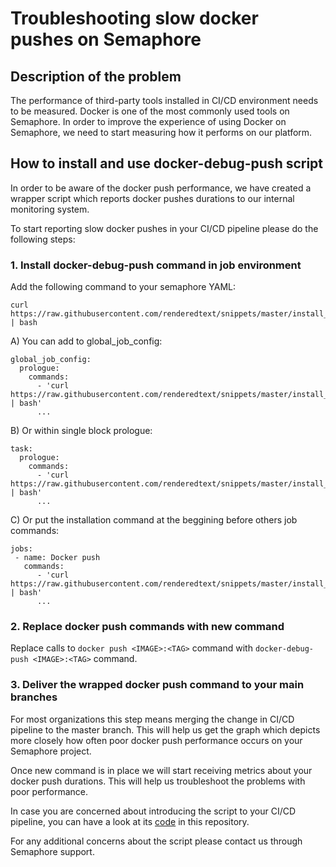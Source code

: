 # Troubleshooting slow docker pushes on Semaphore

## Description of the problem

The performance of third-party tools installed in CI/CD environment needs to be measured. Docker is one of the most commonly used tools on Semaphore. In order to improve the experience of using Docker on Semaphore, we need to start measuring how it performs on our platform.

## How to install and use docker-debug-push script

In order to be aware of the docker push performance, we have created a wrapper script which reports docker pushes durations to our internal monitoring system.

To start reporting slow docker pushes in your CI/CD pipeline please do the following steps:

### 1. Install docker-debug-push command in job environment

Add the following command to your semaphore YAML:

```
curl https://raw.githubusercontent.com/renderedtext/snippets/master/install_docker_debug.sh | bash
```

A) You can add to global_job_config:
```
global_job_config:
  prologue:
    commands:
      - 'curl https://raw.githubusercontent.com/renderedtext/snippets/master/install_docker_debug.sh | bash'
      ...
```

B) Or within single block prologue:

```
task:
  prologue:
    commands:
      - 'curl https://raw.githubusercontent.com/renderedtext/snippets/master/install_docker_debug.sh | bash'
      ...
```

C) Or put the installation command at the beggining before others job commands:

```
jobs:
 - name: Docker push
   commands:
      - 'curl https://raw.githubusercontent.com/renderedtext/snippets/master/install_docker_debug.sh | bash'
      ...
```

### 2. Replace docker push commands with new command

Replace calls to `docker push <IMAGE>:<TAG>` command with `docker-debug-push <IMAGE>:<TAG>` command.

### 3. Deliver the wrapped docker push command to your main branches

For most organizations this step means merging the change in CI/CD pipeline to the master branch. This will help us get the graph which depicts more closely how often poor docker push performance occurs on your Semaphore project.

Once new command is in place we will start receiving metrics about your docker push durations. This will help us troubleshoot the problems with poor performance.

In case you are concerned about introducing the script to your CI/CD pipeline, you can have a look at its [code](https://github.com/renderedtext/snippets/blob/master/push.sh) in this repository. 

For any additional concerns about the script please contact us through Semaphore support.
